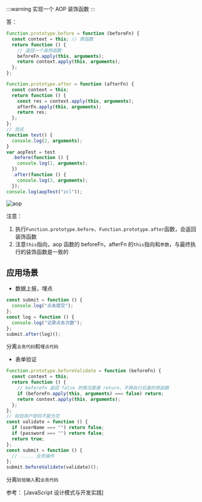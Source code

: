 :::warning
实现一个 AOP 装饰函数
:::

答：

```js
Function.prototype.before = function (beforeFn) {
  const context = this; // 原函数
  return function () {
    // 返回一个装饰函数
    beforeFn.apply(this, arguments);
    return context.apply(this, arguments);
  };
};

Function.prototype.after = function (afterFn) {
  const context = this;
  return function () {
    const res = context.apply(this, arguments);
    afterFn.apply(this, arguments);
    return res;
  };
};
// 测试
function test() {
  console.log(2, arguments);
}
var aopTest = test
  .before(function () {
    console.log(1, arguments);
  })
  .after(function () {
    console.log(3, arguments);
  });
console.log(aopTest("zcl"));
```

![aop](/assets/basic/code_write/11.png)

注意：

1. 执行<code>Function.prototype.before</code>、<code>Function.prototype.after</code>函数，会返回装饰函数
2. 注意<code>this</code>指向，aop 函数的 beforeFn，afterFn 的<code>this</code>指向和<code>参数</code>，与最终执行的装饰函数是一致的

## 应用场景

- 数据上报，埋点

```js
const submit = function () {
  console.log("点击提交");
};
const log = function () {
  console.log("记录点击次数");
};
submit.after(log)();
```

分离<code>业务代码</code>和<code>埋点代码</code>

- 表单验证

```js
Function.prototype.beforeValidate = function (beforeFn) {
  const context = this;
  return function () {
    // beforefn 返回 false 的情况直接 return，不再执行后面的原函数
    if (beforeFn.apply(this, arguments) === false) return;
    return context.apply(this, arguments);
  };
};
// 较验用户密码不能为空
const validate = function () {
  if (userName === "") return false;
  if (password === "") return false;
  return true;
};
const submit = function () {
  // ..... 业务操作
};
submit.beforeValidate(validate)();
```

分离<code>较验输入</code>和<code>业务代码</code>

参考：
[JavaScript 设计模式与开发实践]
